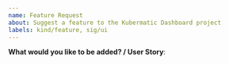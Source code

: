 ```yaml
---
name: Feature Request
about: Suggest a feature to the Kubermatic Dashboard project
labels: kind/feature, sig/ui
---
```


**What would you like to be added? / User Story**:
